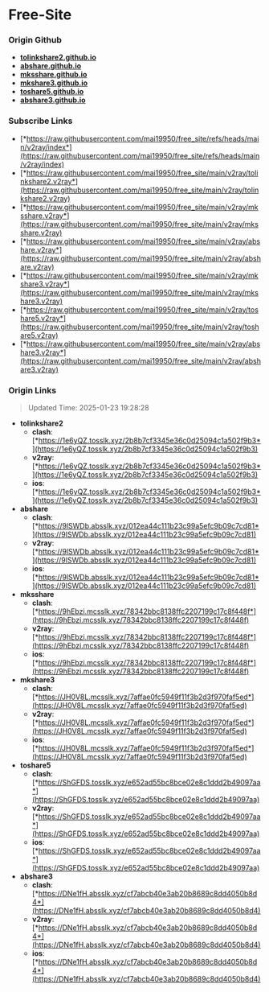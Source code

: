 # Free-Site

### Origin Github

- [**tolinkshare2.github.io**](https://github.com/tolinkshare2/tolinkshare2.github.io)
- [**abshare.github.io**](https://github.com/abshare/abshare.github.io)
- [**mksshare.github.io**](https://github.com/mksshare/mksshare.github.io)
- [**mkshare3.github.io**](https://github.com/mkshare3/mkshare3.github.io)
- [**toshare5.github.io**](https://github.com/toshare5/toshare5.github.io)
- [**abshare3.github.io**](https://github.com/abshare3/abshare3.github.io)

### Subscribe Links

- [*https://raw.githubusercontent.com/mai19950/free_site/refs/heads/main/v2ray/index*](https://raw.githubusercontent.com/mai19950/free_site/refs/heads/main/v2ray/index)
- [*https://raw.githubusercontent.com/mai19950/free_site/main/v2ray/tolinkshare2.v2ray*](https://raw.githubusercontent.com/mai19950/free_site/main/v2ray/tolinkshare2.v2ray)
- [*https://raw.githubusercontent.com/mai19950/free_site/main/v2ray/mksshare.v2ray*](https://raw.githubusercontent.com/mai19950/free_site/main/v2ray/mksshare.v2ray)
- [*https://raw.githubusercontent.com/mai19950/free_site/main/v2ray/abshare.v2ray*](https://raw.githubusercontent.com/mai19950/free_site/main/v2ray/abshare.v2ray)
- [*https://raw.githubusercontent.com/mai19950/free_site/main/v2ray/mkshare3.v2ray*](https://raw.githubusercontent.com/mai19950/free_site/main/v2ray/mkshare3.v2ray)
- [*https://raw.githubusercontent.com/mai19950/free_site/main/v2ray/toshare5.v2ray*](https://raw.githubusercontent.com/mai19950/free_site/main/v2ray/toshare5.v2ray)
- [*https://raw.githubusercontent.com/mai19950/free_site/main/v2ray/abshare3.v2ray*](https://raw.githubusercontent.com/mai19950/free_site/main/v2ray/abshare3.v2ray)

### Origin Links

> Updated Time: 2025-01-23 19:28:28

- **tolinkshare2**
  - **clash**: [*https://1e6yQZ.tosslk.xyz/2b8b7cf3345e36c0d25094c1a502f9b3*](https://1e6yQZ.tosslk.xyz/2b8b7cf3345e36c0d25094c1a502f9b3)
  - **v2ray**: [*https://1e6yQZ.tosslk.xyz/2b8b7cf3345e36c0d25094c1a502f9b3*](https://1e6yQZ.tosslk.xyz/2b8b7cf3345e36c0d25094c1a502f9b3)
  - **ios**: [*https://1e6yQZ.tosslk.xyz/2b8b7cf3345e36c0d25094c1a502f9b3*](https://1e6yQZ.tosslk.xyz/2b8b7cf3345e36c0d25094c1a502f9b3)
- **abshare**
  - **clash**: [*https://9lSWDb.absslk.xyz/012ea44c111b23c99a5efc9b09c7cd81*](https://9lSWDb.absslk.xyz/012ea44c111b23c99a5efc9b09c7cd81)
  - **v2ray**: [*https://9lSWDb.absslk.xyz/012ea44c111b23c99a5efc9b09c7cd81*](https://9lSWDb.absslk.xyz/012ea44c111b23c99a5efc9b09c7cd81)
  - **ios**: [*https://9lSWDb.absslk.xyz/012ea44c111b23c99a5efc9b09c7cd81*](https://9lSWDb.absslk.xyz/012ea44c111b23c99a5efc9b09c7cd81)
- **mksshare**
  - **clash**: [*https://9hEbzi.mcsslk.xyz/78342bbc8138ffc2207199c17c8f448f*](https://9hEbzi.mcsslk.xyz/78342bbc8138ffc2207199c17c8f448f)
  - **v2ray**: [*https://9hEbzi.mcsslk.xyz/78342bbc8138ffc2207199c17c8f448f*](https://9hEbzi.mcsslk.xyz/78342bbc8138ffc2207199c17c8f448f)
  - **ios**: [*https://9hEbzi.mcsslk.xyz/78342bbc8138ffc2207199c17c8f448f*](https://9hEbzi.mcsslk.xyz/78342bbc8138ffc2207199c17c8f448f)
- **mkshare3**
  - **clash**: [*https://JH0V8L.mcsslk.xyz/7affae0fc5949f11f3b2d3f970faf5ed*](https://JH0V8L.mcsslk.xyz/7affae0fc5949f11f3b2d3f970faf5ed)
  - **v2ray**: [*https://JH0V8L.mcsslk.xyz/7affae0fc5949f11f3b2d3f970faf5ed*](https://JH0V8L.mcsslk.xyz/7affae0fc5949f11f3b2d3f970faf5ed)
  - **ios**: [*https://JH0V8L.mcsslk.xyz/7affae0fc5949f11f3b2d3f970faf5ed*](https://JH0V8L.mcsslk.xyz/7affae0fc5949f11f3b2d3f970faf5ed)
- **toshare5**
  - **clash**: [*https://ShGFDS.tosslk.xyz/e652ad55bc8bce02e8c1ddd2b49097aa*](https://ShGFDS.tosslk.xyz/e652ad55bc8bce02e8c1ddd2b49097aa)
  - **v2ray**: [*https://ShGFDS.tosslk.xyz/e652ad55bc8bce02e8c1ddd2b49097aa*](https://ShGFDS.tosslk.xyz/e652ad55bc8bce02e8c1ddd2b49097aa)
  - **ios**: [*https://ShGFDS.tosslk.xyz/e652ad55bc8bce02e8c1ddd2b49097aa*](https://ShGFDS.tosslk.xyz/e652ad55bc8bce02e8c1ddd2b49097aa)
- **abshare3**
  - **clash**: [*https://DNe1fH.absslk.xyz/cf7abcb40e3ab20b8689c8dd4050b8d4*](https://DNe1fH.absslk.xyz/cf7abcb40e3ab20b8689c8dd4050b8d4)
  - **v2ray**: [*https://DNe1fH.absslk.xyz/cf7abcb40e3ab20b8689c8dd4050b8d4*](https://DNe1fH.absslk.xyz/cf7abcb40e3ab20b8689c8dd4050b8d4)
  - **ios**: [*https://DNe1fH.absslk.xyz/cf7abcb40e3ab20b8689c8dd4050b8d4*](https://DNe1fH.absslk.xyz/cf7abcb40e3ab20b8689c8dd4050b8d4)
